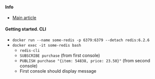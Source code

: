 #### Info
* [Main article](/database/key-value/redis/redis.md)

#### Getting started. CLI
* `docker run --name some-redis -p 6379:6379 --detach redis:6.2.6`
* `docker exec -it some-redis bash`
    * `redis-cli`
    * `SUBSCRIBE purchase` (from first console)
    * `PUBLISH purchase "{item: 54838, price: 23.50}"` (from second console)
    * First console should display message
